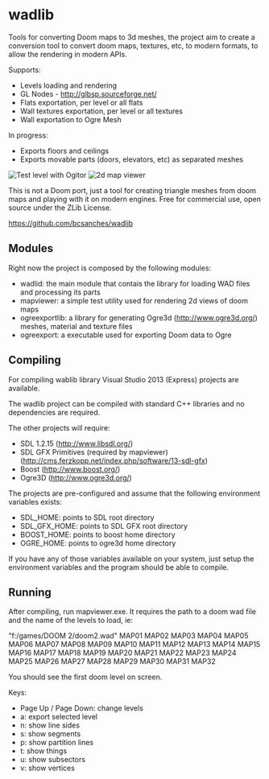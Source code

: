 wadlib
======

Tools for converting Doom maps to 3d meshes, the project aim to create a conversion tool to convert doom maps, textures, etc, to modern formats, to allow the rendering in modern APIs.

Supports:

* Levels loading and rendering
* GL Nodes - http://glbsp.sourceforge.net/
* Flats exportation, per level or all flats
* Wall textures exportation, per level or all textures
* Wall exportation to Ogre Mesh

In progress:

* Exports floors and ceilings
* Exports movable parts (doors, elevators, etc) as separated meshes

![Test level with Ogitor](http://wadlib.googlecode.com/files/wadlib_20120422.JPG)
![2d map viewer](http://wadlib.googlecode.com/files/wadlib.png)        

This is not a Doom port, just a tool for creating triangle meshes from doom maps and playing with it on modern engines.
Free for commercial use, open source under the ZLib License.

https://github.com/bcsanches/wadlib

Modules
-------

Right now the project is composed by the following modules:
* wadlid: the main module that contais the library for loading WAD files and processing its parts
* mapviewer: a simple test utility used for rendering 2d views of doom maps
* ogreexportlib: a library for generating Ogre3d (http://www.ogre3d.org/) meshes, material and texture files
* ogreexport: a executable used for exporting Doom data to Ogre

Compiling
---------

For compiling wablib library Visual Studio 2013 (Express) projects are available.

The wadlib project can be compiled with standard C++ libraries and no dependencies are required.

The other projects will require:
* SDL 1.2.15 (http://www.libsdl.org/)
* SDL GFX Primitives (required by mapviewer) (http://cms.ferzkopp.net/index.php/software/13-sdl-gfx)
* Boost (http://www.boost.org/)
* Ogre3D (http://www.ogre3d.org/)

The projects are pre-configured and assume that the following environment variables exists:
* SDL_HOME: points to SDL root directory
* SDL_GFX_HOME: points to SDL GFX root directory
* BOOST_HOME: points to boost home directory
* OGRE_HOME: points to ogre3d home directory

If you have any of those variables available on your system, just setup the environment variables and the program should be able to compile.

Running
----------

After compiling, run mapviewer.exe. It requires the path to a doom wad file and the name of the levels to load, ie:

"f:/games/DOOM 2/doom2.wad" MAP01 MAP02 MAP03 MAP04 MAP05 MAP06 MAP07 MAP08 MAP09 MAP10 MAP11 MAP12 MAP13 MAP14 MAP15 MAP16 MAP17 MAP18 MAP19 MAP20 MAP21 MAP22 MAP23 MAP24 MAP25 MAP26 MAP27 MAP28 MAP29 MAP30 MAP31 MAP32

You should see the first doom level on screen. 

Keys:
* Page Up / Page Down: change levels
* a: export selected level
* n: show line sides
* s: show segments
* p: show partition lines
* t: show things
* u: show subsectors
* v: show vertices